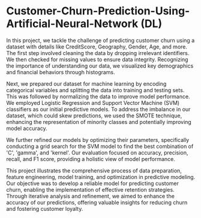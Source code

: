 # Customer-Churn-Prediction-Using-Artificial-Neural-Network (DL)

In this project, we tackle the challenge of predicting customer churn using a dataset with details like CreditScore, Geography, Gender, Age, and more. The first step involved cleaning the data by dropping irrelevant identifiers. We then checked for missing values to ensure data integrity. Recognizing the importance of understanding our data, we visualized key demographics and financial behaviors through histograms.

Next, we prepared our dataset for machine learning by encoding categorical variables and splitting the data into training and testing sets. This was followed by normalizing the data to improve model performance. We employed Logistic Regression and Support Vector Machine (SVM) classifiers as our initial predictive models. To address the imbalance in our dataset, which could skew predictions, we used the SMOTE technique, enhancing the representation of minority classes and potentially improving model accuracy.

We further refined our models by optimizing their parameters, specifically conducting a grid search for the SVM model to find the best combination of 'C', 'gamma', and 'kernel'. Our evaluation focused on accuracy, precision, recall, and F1 score, providing a holistic view of model performance.

This project illustrates the comprehensive process of data preparation, feature engineering, model training, and optimization in predictive modeling. Our objective was to develop a reliable model for predicting customer churn, enabling the implementation of effective retention strategies. Through iterative analysis and refinement, we aimed to enhance the accuracy of our predictions, offering valuable insights for reducing churn and fostering customer loyalty.
